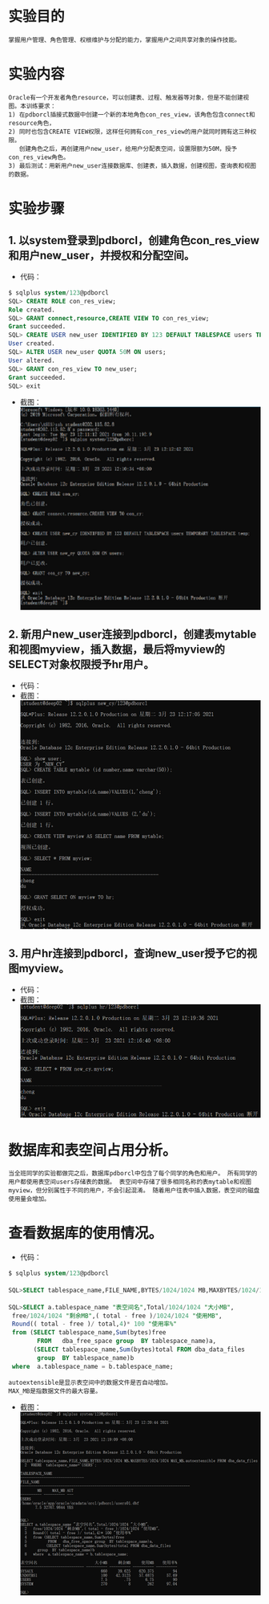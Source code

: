 # 实验目的
```text
掌握用户管理、角色管理、权根维护与分配的能力，掌握用户之间共享对象的操作技能。
```
# 实验内容
```text
Oracle有一个开发者角色resource，可以创建表、过程、触发器等对象，但是不能创建视图。本训练要求：
1) 在pdborcl插接式数据中创建一个新的本地角色con_res_view，该角色包含connect和resource角色，
2) 同时也包含CREATE VIEW权限，这样任何拥有con_res_view的用户就同时拥有这三种权限。
   创建角色之后，再创建用户new_user，给用户分配表空间，设置限额为50M，授予con_res_view角色。
3) 最后测试：用新用户new_user连接数据库、创建表，插入数据，创建视图，查询表和视图的数据。
```
# 实验步骤
## 1. 以system登录到pdborcl，创建角色con_res_view和用户new_user，并授权和分配空间。
* 代码：
```SQL
$ sqlplus system/123@pdborcl
SQL> CREATE ROLE con_res_view;
Role created.
SQL> GRANT connect,resource,CREATE VIEW TO con_res_view;
Grant succeeded.
SQL> CREATE USER new_user IDENTIFIED BY 123 DEFAULT TABLESPACE users TEMPORARY TABLESPACE temp;
User created.
SQL> ALTER USER new_user QUOTA 50M ON users;
User altered.
SQL> GRANT con_res_view TO new_user;
Grant succeeded.
SQL> exit
```
* 截图：   
![](1.png)
## 2. 新用户new_user连接到pdborcl，创建表mytable和视图myview，插入数据，最后将myview的SELECT对象权限授予hr用户。
* 代码：
* 截图：   
![](2.png)
## 3. 用户hr连接到pdborcl，查询new_user授予它的视图myview。
* 代码：
* 截图：
![](3.png)
# 数据库和表空间占用分析。
```text
当全班同学的实验都做完之后，数据库pdborcl中包含了每个同学的角色和用户。 所有同学的用户都使用表空间users存储表的数据。 表空间中存储了很多相同名称的表mytable和视图myview，但分别属性于不同的用户，不会引起混淆。 随着用户往表中插入数据，表空间的磁盘使用量会增加。
```
# 查看数据库的使用情况。
* 代码：
```SQL
$ sqlplus system/123@pdborcl

SQL>SELECT tablespace_name,FILE_NAME,BYTES/1024/1024 MB,MAXBYTES/1024/1024 MAX_MB,autoextensible FROM dba_data_files  WHERE  tablespace_name='USERS';

SQL>SELECT a.tablespace_name "表空间名",Total/1024/1024 "大小MB",
 free/1024/1024 "剩余MB",( total - free )/1024/1024 "使用MB",
 Round(( total - free )/ total,4)* 100 "使用率%"
 from (SELECT tablespace_name,Sum(bytes)free
        FROM   dba_free_space group  BY tablespace_name)a,
       (SELECT tablespace_name,Sum(bytes)total FROM dba_data_files
        group  BY tablespace_name)b
 where  a.tablespace_name = b.tablespace_name;
 ```
 ```text
autoextensible是显示表空间中的数据文件是否自动增加。
MAX_MB是指数据文件的最大容量。
 ```
* 截图：
![](4.png)
